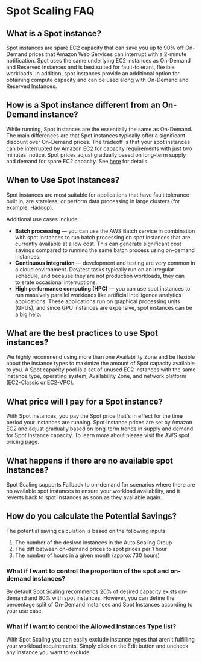 # Spot Scaling FAQ

## What is a Spot instance?

Spot instances are spare EC2 capacity that can save you up to 90% off On-Demand prices that Amazon Web Services can interrupt with a 2-minute notification. Spot uses the same underlying EC2 instances as On-Demand and Reserved Instances and is best suited for fault-tolerant, flexible workloads. In addition, spot instances provide an additional option for obtaining compute capacity and can be used along with On-Demand and Reserved Instances.

## How is a Spot instance different from an On-Demand instance?

While running, Spot instances are the essentially the same as On-Demand. The main differences are that Spot instances typically offer a significant discount over On-Demand prices. The tradeoff is that your spot instances can be interrupted by Amazon EC2 for capacity requirements with just two minutes' notice. Spot prices adjust gradually based on long-term supply and demand for spare EC2 capacity. See [here](https://www.amazonaws.cn/en/ec2/spot-instances) for details.

## When to Use Spot Instances?

Spot instances are most suitable for applications that have fault tolerance built in, are stateless, or perform data processing in large clusters (for example, Hadoop).

Additional use cases include:

* **Batch processing** &mdash; you can use the AWS Batch service in combination with spot instances to run batch processing on spot instances that are currently available at a low cost. This can generate significant cost savings compared to running the same batch process using on-demand instances.
* **Continuous integration** &mdash; development and testing are very common in a cloud environment. Dev/test tasks typically run on an irregular schedule, and because they are not production workloads, they can tolerate occasional interruptions.
* **High performance computing (HPC)** &mdash; you can use spot instances to run massively parallel workloads like artificial intelligence analytics applications. These applications run on graphical processing units (GPUs), and since GPU instances are expensive, spot instances can be a big help.

## What are the best practices to use Spot instances?

We highly recommend using more than one Availability Zone and be flexible about the instance types to maximize the amount of Spot capacity available to you. A Spot capacity pool is a set of unused EC2 instances with the same instance type, operating system, Availability Zone, and network platform (EC2-Classic or EC2-VPC).

## What price will I pay for a Spot instance?

With Spot Instances, you pay the Spot price that's in effect for the time period your instances are running. Spot Instance prices are set by Amazon EC2 and adjust gradually based on long-term trends in supply and demand for Spot Instance capacity. To learn more about please visit the AWS spot pricing [page](https://aws.amazon.com/ec2/spot/instance-advisor/).

## What happens if there are no available spot instances?

Spot Scaling supports Fallback to on-demand for scenarios where there are no available spot instances to ensure your workload availability, and it reverts back to spot instances as soon as they available again.

## How do you calculate the Potential Savings?

The potential saving calculation is based on the following inputs:

1. The number of the desired instances in the Auto Scaling Group
2. The diff between on-demand prices to spot prices per 1 hour
3. The number of hours in a given month (approx 730 hours)

### **What if I want to control the proportion of the spot and on-demand instances?**

By default Spot Scaling recommends 20% of desired capacity exists on-demand and 80% with spot instances. However, you can define the percentage split of On-Demand Instances and Spot Instances according to your use case.

### **What if I want to control the Allowed Instances Type list?**

With Spot Scaling you can easily exclude instance types that aren't fulfilling your workload requirements. Simply click on the Edit button and uncheck any instance you want to exclude.
